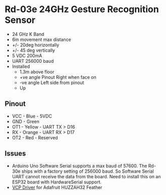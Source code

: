 # Rd-03e 24GHz Gesture Recognition Sensor

- 24 GHz K Band
- 6m movement max distance
- +/- 20deg horizontally
- +/- 45 deg vertically
- 5 VDC 200mA
- UART 256000 baud
- Installed 
	- 1.3m above floor
	- +ve angle Pinout Right when face on
	- -ve angle Left side from pinout
	- Up

## Pinout
- VCC - Blue - 5VDC
- GND - Green
- OT1 - Yellow - UART TX > D16
- RX - Orange - UART RX > D17
- OT2 - Red - Reserved

## Issues
- Arduino Uno Software Serial supports a max baud of 57600. The Rd-30e ships with a factory setting of 256000 baud. So Software Serial UART cannot receive the data from the board. Need to install this on an ESP32 board with HardwareSerial support. 
- [VCP Driver](https://www.silabs.com/developer-tools/usb-to-uart-bridge-vcp-drivers) for Adafruit HUZZAH32 Feather